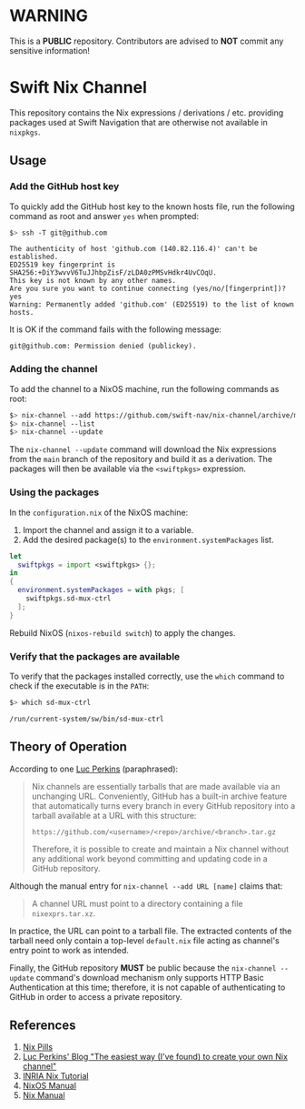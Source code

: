 # WARNING
This is a **PUBLIC** repository. Contributors are advised to **NOT** commit any
sensitive information!

# Swift Nix Channel

This repository contains the Nix expressions / derivations / etc. providing
packages used at Swift Navigation that are otherwise not available in `nixpkgs`.

## Usage

### Add the GitHub host key
To quickly add the GitHub host key to the known hosts file, run the following
command as root and answer `yes` when prompted:
```sh
$> ssh -T git@github.com
```
```plaintext
The authenticity of host 'github.com (140.82.116.4)' can't be established.
ED25519 key fingerprint is SHA256:+DiY3wvvV6TuJJhbpZisF/zLDA0zPMSvHdkr4UvCOqU.
This key is not known by any other names.
Are you sure you want to continue connecting (yes/no/[fingerprint])? yes
Warning: Permanently added 'github.com' (ED25519) to the list of known hosts.
```

It is OK if the command fails with the following message:
```
git@github.com: Permission denied (publickey).
```

### Adding the channel
To add the channel to a NixOS machine, run the following commands as root:
```sh
$> nix-channel --add https://github.com/swift-nav/nix-channel/archive/main.tar.gz swiftpkgs
$> nix-channel --list
$> nix-channel --update
```

The `nix-channel --update` command will download the Nix expressions from the
`main` branch of the repository and build it as a derivation. The packages will
then be available via the `<swiftpkgs>` expression.

### Using the packages
In the `configuration.nix` of the NixOS machine:
1. Import the channel and assign it to a variable.
2. Add the desired package(s) to the `environment.systemPackages` list.
```nix
let
  swiftpkgs = import <swiftpkgs> {};
in
{
  environment.systemPackages = with pkgs; [
    swiftpkgs.sd-mux-ctrl
  ];
}
```
Rebuild NixOS (`nixos-rebuild switch`) to apply the changes.

### Verify that the packages are available
To verify that the packages installed correctly, use the `which` command to
check if the executable is in the `PATH`:
```sh
$> which sd-mux-ctrl
```
```plaintext
/run/current-system/sw/bin/sd-mux-ctrl
```

## Theory of Operation
According to one [Luc Perkins](https://lucperkins.dev/blog/nix-channel/)
(paraphrased):
> Nix channels are essentially tarballs that are made available via an
> unchanging URL. Conveniently, GitHub has a built-in archive feature that
> automatically turns every branch in every GitHub repository into a tarball
> available at a URL with this structure:
> ```
> https://github.com/<username>/<repo>/archive/<branch>.tar.gz
> ```
> Therefore, it is possible to create and maintain a Nix channel without any
> additional work beyond committing and updating code in a GitHub repository.

Although the manual entry for `nix-channel --add URL [name]` claims that:
> A channel URL must point to a directory containing a file `nixexprs.tar.xz`.

In practice, the URL can point to a tarball file. The extracted contents of the
tarball need only contain a top-level `default.nix` file acting as channel's
entry point to work as intended.

Finally, the GitHub repository **MUST** be public because the
`nix-channel --update` command's download mechanism only supports HTTP Basic
Authentication at this time; therefore, it is not capable of authenticating to
GitHub in order to access a private repository.

## References
1. [Nix Pills](https://nixos.org/guides/nix-pills/)
2. [Luc Perkins' Blog "The easiest way (I've found) to create your own Nix channel"](https://lucperkins.dev/blog/nix-channel/)
3. [INRIA Nix Tutorial](https://nix-tutorial.gitlabpages.inria.fr/nix-tutorial/index.html)
4. [NixOS Manual](https://nixos.org/manual/nixpkgs/stable/)
5. [Nix Manual](https://nixos.org/manual/nix/stable/)